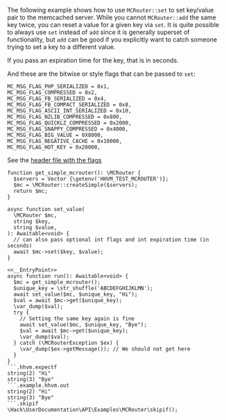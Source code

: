 The following example shows how to use `MCRouter::set` to set key/value pair to the memcached server. While you cannot `MCRouter::add` the same key twice, you can reset a value for a given key via `set`. It is quite possible to always use `set` instead of `add` since it is generally superset of functionality, but `add` can be good if you explicitly want to catch someone trying to set a key to a different value.

If you pass an expiration time for the key, that is in seconds.

And these are the bitwise or style flags that can be passed to `set`:

```
MC_MSG_FLAG_PHP_SERIALIZED = 0x1,
MC_MSG_FLAG_COMPRESSED = 0x2,
MC_MSG_FLAG_FB_SERIALIZED = 0x4,
MC_MSG_FLAG_FB_COMPACT_SERIALIZED = 0x8,
MC_MSG_FLAG_ASCII_INT_SERIALIZED = 0x10,
MC_MSG_FLAG_NZLIB_COMPRESSED = 0x800,
MC_MSG_FLAG_QUICKLZ_COMPRESSED = 0x2000,
MC_MSG_FLAG_SNAPPY_COMPRESSED = 0x4000,
MC_MSG_FLAG_BIG_VALUE = 0X8000,
MC_MSG_FLAG_NEGATIVE_CACHE = 0x10000,
MC_MSG_FLAG_HOT_KEY = 0x20000,
```

See the [header file with the flags](https://github.com/facebook/mcrouter/blob/5f259ed47b52f86cad750d2343edf324e80cb397/mcrouter/lib/mc/msg.h)

```basic-usage.hack
function get_simple_mcrouter(): \MCRouter {
  $servers = Vector {\getenv('HHVM_TEST_MCROUTER')};
  $mc = \MCRouter::createSimple($servers);
  return $mc;
}

async function set_value(
  \MCRouter $mc,
  string $key,
  string $value,
): Awaitable<void> {
  // can also pass optional int flags and int expiration time (in seconds)
  await $mc->set($key, $value);
}

<<__EntryPoint>>
async function run(): Awaitable<void> {
  $mc = get_simple_mcrouter();
  $unique_key = \str_shuffle('ABCDEFGHIJKLMN');
  await set_value($mc, $unique_key, "Hi");
  $val = await $mc->get($unique_key);
  \var_dump($val);
  try {
    // Setting the same key again is fine
    await set_value($mc, $unique_key, "Bye");
    $val = await $mc->get($unique_key);
    \var_dump($val);
  } catch (\MCRouterException $ex) {
    \var_dump($ex->getMessage()); // We should not get here
  }
}
```.hhvm.expectf
string(2) "Hi"
string(3) "Bye"
```.example.hhvm.out
string(2) "Hi"
string(3) "Bye"
```.skipif
\Hack\UserDocumentation\API\Examples\MCRouter\skipif();
```
